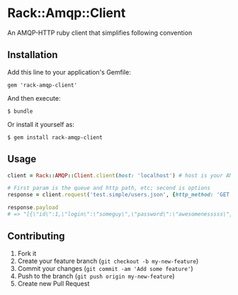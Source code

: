 # Rack::Amqp::Client

An AMQP-HTTP ruby client that simplifies following convention

## Installation

Add this line to your application's Gemfile:

    gem 'rack-amqp-client'

And then execute:

    $ bundle

Or install it yourself as:

    $ gem install rack-amqp-client

## Usage

```ruby
client = Rack::AMQP::Client.client(host: 'localhost') # host is your AMQP broker, like RabbitMQ or whatever

# First param is the queue and http path, etc; second is options
response = client.request('test.simple/users.json', {http_method: 'GET', headers: {}})

response.payload
# => "[{\"id\":1,\"login\":\"someguy\",\"password\":\"awesomenesssss\",\"created_at\":\"2013-12-07T17:11:45.518Z\",\"updated_at\":\"2013-12-07T17:11:45.518Z\"},{\"id\":2,\"login\":\"Hi\",\"password\":\"There\",\"created_at\":\"2014-03-30T18:31:21.106Z\",\"updated_at\":\"2014-03-30T18:31:21.106Z\"}]"
```

## Contributing

1. Fork it
2. Create your feature branch (`git checkout -b my-new-feature`)
3. Commit your changes (`git commit -am 'Add some feature'`)
4. Push to the branch (`git push origin my-new-feature`)
5. Create new Pull Request
